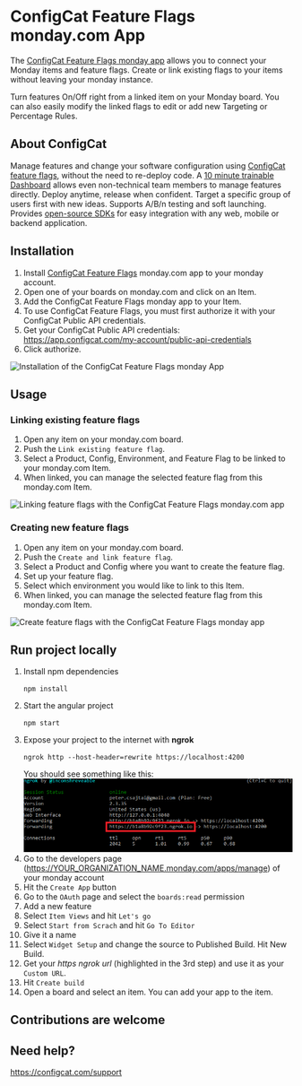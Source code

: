 # ConfigCat Feature Flags monday.com App

The [ConfigCat Feature Flags monday app](https://monday.com/marketplace/10000079) allows you to connect your Monday items and feature flags. Create or link existing flags to your items without leaving your monday instance.

Turn features On/Off right from a linked item on your Monday board. You can also easily modify the linked flags to edit or add new Targeting or Percentage Rules.

## About ConfigCat

Manage features and change your software configuration using [ConfigCat feature flags](https://configcat.com), without the need to re-deploy code. A [10 minute trainable Dashboard](https://app.configcat.com) allows even non-technical team members to manage features directly. Deploy anytime, release when confident. Target a specific group of users first with new ideas. Supports A/B/n testing and soft launching. Provides [open-source SDKs](https://github.com/configcat) for easy integration with any web, mobile or backend application.

## Installation

1. Install [ConfigCat Feature Flags](https://monday.com/marketplace/10000079) monday.com app to your monday account.
2. Open one of your boards on monday.com and click on an Item.
3. Add the ConfigCat Feature Flags monday app to your Item.
4. To use ConfigCat Feature Flags, you must first authorize it with your ConfigCat Public API credentials.
3. Get your ConfigCat Public API credentials: https://app.configcat.com/my-account/public-api-credentials
4. Click authorize.

<img src="https://raw.githubusercontent.com/configcat/monday-app/master/src/assets/monday_auth.gif" alt="Installation of the ConfigCat Feature Flags monday App" width="640"/>

## Usage

### Linking existing feature flags

1. Open any item on your monday.com board.
2. Push the `Link existing feature flag`.
3. Select a Product, Config, Environment, and Feature Flag to be linked to your monday.com Item.
4. When linked, you can manage the selected feature flag from this monday.com Item.

<img src="https://raw.githubusercontent.com/configcat/monday-app/master/src/assets/link_existing_ff.gif" className="zoomable" alt="Linking feature flags with the ConfigCat Feature Flags monday.com app" />

### Creating new feature flags

1. Open any item on your monday.com board.
2. Push the `Create and link feature flag`.
3. Select a Product and Config where you want to create the feature flag.
4. Set up your feature flag.
5. Select which environment you would like to link to this Item.
6. When linked, you can manage the selected feature flag from this monday.com Item.

<img src="https://raw.githubusercontent.com/configcat/monday-app/master/src/assets/create_ff.gif" className="zoomable" alt="Create feature flags with the ConfigCat Feature Flags monday app" />

## Run project locally
1. Install npm dependencies  
   ```
   npm install
   ```
1. Start the angular project
   ```
   npm start
   ```
1. Expose your project to the internet with **ngrok**
   ```
   ngrok http --host-header=rewrite https://localhost:4200
   ```
   You should see something like this:
   ![ngrok](img/guide2.png  "ngrok")
1. Go to the developers page (https://YOUR_ORGANIZATION_NAME.monday.com/apps/manage) of your monday account
1. Hit the `Create App` button
1. Go to the `OAuth` page and select the `boards:read` permission
1. Add a new feature
1. Select `Item Views` and hit `Let's go`
1. Select `Start from Scrach` and hit `Go To Editor`
1. Give it a name
1. Select `Widget Setup` and change the source to Published Build. Hit New Build.
1. Get your *https ngrok url* (highlighted in the 3rd step) and use it as your `Custom URL`.
1. Hit `Create build`
1. Open a board and select an item. You can add your app to the item.

## Contributions are welcome

## Need help?

https://configcat.com/support
